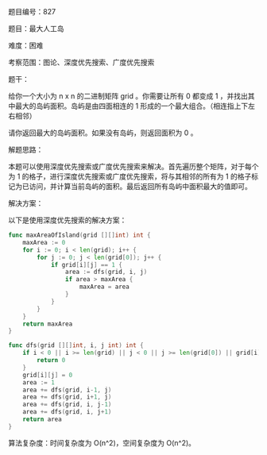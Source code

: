 题目编号：827

题目：最大人工岛

难度：困难

考察范围：图论、深度优先搜索、广度优先搜索

题干：

给你一个大小为 n x n 的二进制矩阵 grid 。你需要让所有 0 都变成 1 ，并找出其中最大的岛屿面积。岛屿是由四面相连的 1 形成的一个最大组合。（相连指上下左右相邻）

请你返回最大的岛屿面积。如果没有岛屿，则返回面积为 0 。

解题思路：

本题可以使用深度优先搜索或广度优先搜索来解决。首先遍历整个矩阵，对于每个为 1 的格子，进行深度优先搜索或广度优先搜索，将与其相邻的所有为 1 的格子标记为已访问，并计算当前岛屿的面积。最后返回所有岛屿中面积最大的值即可。

解决方案：

以下是使用深度优先搜索的解决方案：

```go
func maxAreaOfIsland(grid [][]int) int {
    maxArea := 0
    for i := 0; i < len(grid); i++ {
        for j := 0; j < len(grid[0]); j++ {
            if grid[i][j] == 1 {
                area := dfs(grid, i, j)
                if area > maxArea {
                    maxArea = area
                }
            }
        }
    }
    return maxArea
}

func dfs(grid [][]int, i, j int) int {
    if i < 0 || i >= len(grid) || j < 0 || j >= len(grid[0]) || grid[i][j] == 0 {
        return 0
    }
    grid[i][j] = 0
    area := 1
    area += dfs(grid, i-1, j)
    area += dfs(grid, i+1, j)
    area += dfs(grid, i, j-1)
    area += dfs(grid, i, j+1)
    return area
}
```

算法复杂度：时间复杂度为 O(n^2)，空间复杂度为 O(n^2)。